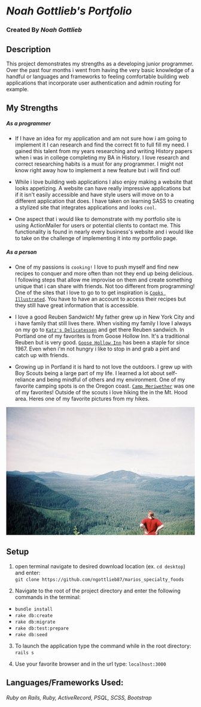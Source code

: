 # _Noah Gottlieb's Portfolio_
### Created By _Noah Gottlieb_

## Description

This project demonstrates my strengths as a developing junior programmer. Over the past four months i went from having the very basic knowledge of a handful or languages and frameworks to feeling comfortable building web applications that incorporate user authentication and admin routing for example.

## My Strengths
##### As a programmer
  * If I have an idea for my application and am not sure how i am going to implement it I can research and find the correct fit to full fill my need. I gained this talent from my years researching and writing History papers when i was in college completing my BA in History. I love research and correct researching habits is a must for any programmer. I might not know right away how to implement a new feature but i will find out!

  * While i love building web applications I also enjoy making a website that looks appetizing. A website can have really impressive applications but if it isn't easily accessible and have style users will move on to a different application that does. I have taken on learning SASS to creating a stylized site that integrates applications and looks `cool`.

  * One aspect that i would like to demonstrate with my portfolio site is using ActionMailer for users or potential clients to contact me. This functionality is found in nearly every business's website and i would like to take on the challenge of implementing it into my portfolio page.

##### As a person
  * One of my passions is `cooking!` I love to push myself and find new recipes to conquer and more often than not they end up being delicious. I following steps that allow me improvise on them and create something unique that i can share with friends. Not too different from programming! One of the sites that i love to go to to get inspiration is [`Cooks Illustrated`](https://www.cooksillustrated.com/). You have to have an account to access their recipes but they still have great information that is accessible.

  * I love a good Reuben Sandwich! My father grew up in New York City and i have family that still lives there. When visiting my family I love I always on my go to [`Katz's Delicatessen`](https://www.katzsdelicatessen.com/) and get there Reuben sandwich. In Portland one of my favorites is from Goose Hollow Inn. It's a traditional Reuben but is very good. [`Goose Hollow Inn`](https://www.goosehollowinn.com/) has been a staple for since 1967. Even when i'm not hungry i like to stop in and grab a pint and catch up with friends.

  * Growing up in Portland it is hard to not love the outdoors. I grew up with Boy Scouts being a large part of my life. I learned a lot about self-reliance and being mindful of others and my environment. One of my favorite camping spots is on the Oregon coast. [`Camp Meriwether`](https://www.google.com/maps/place/Camp+Meriwether,+BSA/@45.3214613,-123.9549091,15z/data=!4m12!1m6!3m5!1s0x0:0xedf96648c1db171f!2sCamp+Meriwether!8m2!3d45.3275865!4d-123.9426353!3m4!1s0x54ead91d9de70711:0x7f8afdebe998adb3!8m2!3d45.3169542!4d-123.9624926) was one of my favorites! Outside of the scouts i love hiking the in the Mt. Hood area. Heres one of my favorite pictures from my hikes.

  ![Picture From Huckleberry Mt.](app/assets/images/huckleberry.jpg)


## Setup

1. open terminal navigate to desired download location (ex. `cd desktop`) and enter: </br>`git clone https://github.com/ngottlieb87/marios_specialty_foods`

2. Navigate to the root of the project directory and enter the following commands in the terminal:
  * `bundle install`
  * `rake db:create`
  * `rake db:migrate`
  * `rake db:test:prepare`
  * `rake db:seed`

3. To launch the application type the command while in the root directory:
  <br>`rails s`

4. Use your favorite browser and in the url type: `localhost:3000`


## Languages/Frameworks Used:

  ###### _Ruby on Rails, Ruby, ActiveRecord, PSQL, SCSS, Bootstrap_
